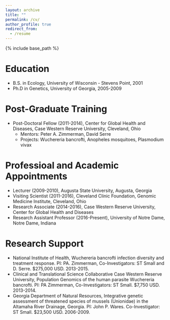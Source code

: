 ```yaml
---
layout: archive
title: ""
permalink: /cv/
author_profile: true
redirect_from:
  - /resume
---
```


{% include base_path %}

Education
======
* B.S. in Ecology, University of Wisconsin - Stevens Point, 2001
* Ph.D in Genetics, University of Georgia, 2005-2009

Post-Graduate Training
======
* Post-Doctoral Fellow (2011-2014), Center for Global Health and Diseases, Case Western Reserve University, Cleveland, Ohio
  * Mentors: Peter A. Zimmerman, David Serre
  * Projects: Wuchereria bancrofti, Anopheles mosquitoes, Plasmodium vivax
  
Professioal and Academic Appointments
======
* Lecturer (2009-2010), Augusta State University, Augusta, Georgia
* Visiting Scientist (2011-2016), Cleveland Clinic Foundation, Genomic Medicine Institute, Cleveland, Ohio
* Research Associate (2014-2016), Case Western Reserve University, Center for Global Health and Diseases
* Research Assistant Professor (2016-Present), University of Notre Dame, Notre Dame, Indiana

Research Support
======
* National Institute of Health, Wuchereria bancrofti infection diversity and treatment response. PI: PA. Zimmerman, Co-Investigators: ST Small and D. Serre. $275,000 USD. 2013-2015.
* Clinical and Translational Science Collaborative Case Western Reserve University, Population Genomics of the human parasite Wuchereria bancrofti. PI: PA Zimmerman, Co-Investigators: ST Small. $7,750 USD. 2013-2014.
* Georgia Department of Natural Resources, Integrative genetic assessment of threatened species of mussels (Unionidae) in the Altamaha River Drainage, Georgia. PI: John P. Wares. Co-Investigator: ST Small. $23,500 USD. 2006-2009.
